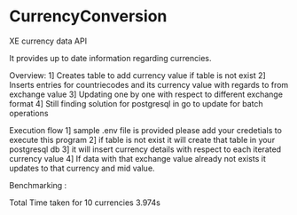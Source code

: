 # CurrencyConversion
XE currency data API

It provides up to date  information regarding currencies.

Overview:
1] Creates table to add currency value if table is not exist
2] Inserts entries for countriecodes and its currency value with regards to from exchange value
3] Updating one by one with respect to different exchange format
4] Still finding solution for postgresql in go to update for batch operations

Execution flow
1] sample .env file is provided please add your credetials to execute this program
2] if table is not exist it will create that table in your postgresql db
3] it will insert currency details with respect to each iterated currency value
4] If data with that exchange value already not exists it updates to that currency and mid value.


Benchmarking :

Total Time taken for 10 currencies  3.974s
